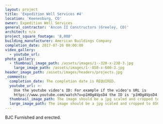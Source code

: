 ```yaml
---
layout: project
title: 'Expedition Well Services #4'
location: 'Keenesburg, CO'
owner: Expedition Well Services
general_contractor: 'Ancon II Constructors (Greeley, CO)'
architect: n/a
project_square_footage: '8,000'
building_manufacturer: American Buildings Company
completion_date: 2017-07-26 00:00:00
video_gallery:
  - youtube_url:
photo_gallery:
  - thumbnail_image_path: /assets/images/1--320-x-230-3.jpg
    large_image_path: /assets/images/1--850-x-600-3.jpg
header_image_path: /assets/images/headers/projects.jpg
_comments:
  completion_date: The completion date is REQUIRED.
  youtube_url: >-
    Use the youtube video's ID: For example if the video's URL is
    https://www.youtube.com/watch?v=p1H0gAVpsD4 the ID is 'p1H0gAVpsD4'.
  thumbnail_image_path: The image should be a jpg scaled and cropped to 320px wide by 230px tall.
  large_image_path: The image should be a jpg scaled and cropped to 850px wide by 600px tall.
---
```


BJC Furnished and erected.